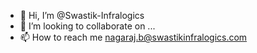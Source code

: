 - 👋 Hi, I’m @Swastik-Infralogics
- 💞️ I’m looking to collaborate on ...
- 📫 How to reach me nagaraj.b@swastikinfralogics.com


<!---
Swastik-Infralogics/Swastik-Infralogics is a ✨ special ✨ repository because its `README.md` (this file) appears on your GitHub profile.
You can click the Preview link to take a look at your changes.
--->
